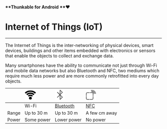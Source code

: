 #### **Thunkable for Android **❤

# Internet of Things \(IoT\)

---

The Internet of Things is the inter-networking of physical devices, smart devices, buildings and other items embedded with electronics or sensors that enable the objects to collect and exchange data.

Many smartphones have the ability to communicate not just through Wi-Fi and mobile data networks but also Bluetooth and NFC, two mediums which require much less power and are more commonly retrofitted into every day objects.

|  | ![](/assets/wifi-icon.png) | ![](/assets/bluetooth-icon.png) | ![](/assets/nfc-icon.png) |
| :--- | :--- | :--- | :--- |
|  | Wi-Fi | [Bluetooth](/components/internet-of-things/bluetooth-client.md) | [NFC](/components/internet-of-things/nfc-sensor.md) |
| Range | Up to 30 m | Up to 30 m | A few cm away |
| Power | Some power | Lower power | No power |



